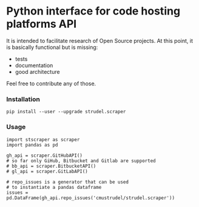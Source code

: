 # Python interface for code hosting platforms API

It is intended to facilitate research of Open Source projects.
At this point, it is basically functional but is missing:

- tests
- documentation
- good architecture

Feel free to contribute any of those.

### Installation

    pip install --user --upgrade strudel.scraper

### Usage

    import stscraper as scraper
    import pandas as pd

    gh_api = scraper.GitHubAPI()
    # so far only GiHub, Bitbucket and Gitlab are supported
    # bb_api = scraper.BitbucketAPI()
    # gl_api = scraper.GitLabAPI()

    # repo_issues is a generator that can be used
    # to instantiate a pandas dataframe
    issues = pd.DataFrame(gh_api.repo_issues('cmustrudel/strudel.scraper'))
